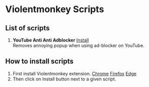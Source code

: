 # Violentmonkey Scripts

## List of scripts
1. **YouTube Anti Anti Adblocker**
   [Install](https://github.com/kostek001/monkey-scripts/raw/main/yt-anti-anti-adblocker.user.js)  
   Removes annoying popup when using ad-blocker on YouTube.

## How to install scripts
1. First install Violentmonkey extension.
   [Chrome](https://chrome.google.com/webstore/detail/violentmonkey/jinjaccalgkegednnccohejagnlnfdag)
   [Firefox](https://addons.mozilla.org/pl/firefox/addon/violentmonkey/)
   [Edge](https://microsoftedge.microsoft.com/addons/detail/violentmonkey/eeagobfjdenkkddmbclomhiblgggliao)
2. Then click on Install button next to a given script.
